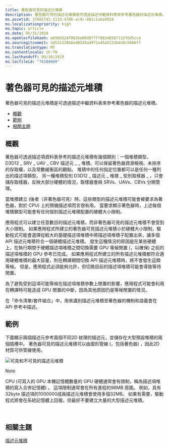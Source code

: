 ```yaml
---
title: 著色器可見的描述元堆積
description: 著色器可見的描述元堆積是可透過描述中繼資料表來參考著色器的描述元堆積。
ms.assetid: 37691fd1-212d-4786-ac9c-861c1a6a4918
ms.localizationpriority: high
ms.topic: article
ms.date: 05/31/2018
ms.openlocfilehash: e650d324f0826e00d8ffff08348597112f6d5cc4
ms.sourcegitcommit: 2d531328b6ed82d4ad971a45a5131b430c5866f7
ms.translationtype: MT
ms.contentlocale: zh-TW
ms.lasthandoff: 09/16/2019
ms.locfileid: "74104609"
---
```

# <a name="shader-visible-descriptor-heaps"></a>著色器可見的描述元堆積

著色器可見的描述元堆積是可透過描述中繼資料表來參考著色器的描述元堆積。

-   [概觀](#overview)
-   [範例](#an-example)
-   [相關主題](#related-topics)

## <a name="overview"></a>概觀

著色器可透過描述項資料表參考的描述元堆積有幾個類別：一個堆積類型、D3D12 \_ SRV \_ UAV \_ CBV 描述元 \_ \_ 堆積、可以保留著色器資源檢視、未排序的存取權，以及常數緩衝區的觀點。 堆積中的任何指定位置都可以是任何一種列出的描述項類型。 另一種堆積型別 D3D12 \_ 描述元 \_ 堆積 \_ 型別取樣器 \_ ，只會儲存取樣器，反映大部分硬體的情況，取樣器會與 SRVs、UAVs、CBVs 分開管理。

當堆積建立 (後者（非著色器可見）時，這些類型的描述元堆積可能會被要求為著色器，對於 CPU) 上的預備描述項而言很有用。 當要求顯示著色器時，上述每個堆積類型可能會有任何個別描述元堆積配置的硬體大小限制。

應用程式可以建立任意數目的描述元堆積，而非著色器可見的描述元堆積不會受到大小限制。 如果應用程式所建立的著色器可見描述元堆積小於硬體大小限制，驅動程式可能會選擇從較大的基礎描述項堆積中將描述項堆積子配置出來，讓多個 API 描述元堆積符合一個硬體描述元堆積。 發生這種情況的原因是在某些硬體上，在執行期間于硬體描述項堆積之間切換需要 GPU 等候閒置 (，以確保) 之前的描述項堆積的 GPU 參考已完成。 如果應用程式所建立的所有描述元堆積都符合適用硬體堆積的最大容量，則在轉譯期間切換 API 描述元堆積時，將不會發生這類等候。 但是，應用程式必須能夠允許，但切換目前的描述項堆積可能會導致等待閒置。

為了避免受到這項可能等候在描述項堆積參數上閒置的影響，應用程式可能會利用在轉譯時可能造成 GPU 閒置的中斷，因為其他原因仍是等候閒置的情況。

在「命令清單/套件組合」中，用來識別描述元堆積至著色器的機制和語義會在 API 參考中描述。

## <a name="an-example"></a>範例

下圖顯示兩個描述元參考兩個不同2D 紋理的描述元，並儲存在大型預設堆積的兩個插槽中。 著色器可見的描述元堆積可以由圖形管線 (，包括著色器) ，因此2D 材質可供管線使用。

![可見和不可見的描述元堆積](images/descriptor-heaps.png)

> [!Note]  
> CPU (可寫入的 GPU 本機記憶體數量的 GPU 硬體通常會有限制，稱為描述項堆積的寫入合併記憶體) 。 這項限制通常會在所有進程的96MB 周圍。 例如，具有32byte 描述項的1000000成員描述元堆積會使用多個32MB。 如果有需要，驅動程式將會在系統記憶體上回複，但最好不要建立大量的大型描述元堆積。

 

## <a name="related-topics"></a>相關主題

<dl> <dt>

[描述元堆積](descriptor-heaps.md)
</dt> </dl>

 

 




